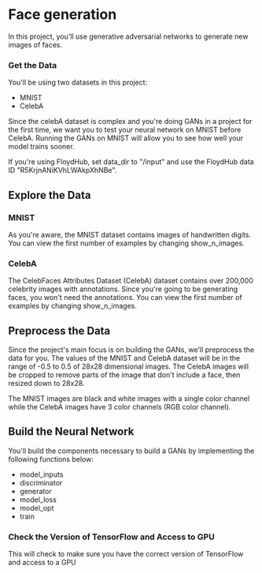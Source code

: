 # Face generation
In this project, you'll use generative adversarial networks to generate new images of faces.

### Get the Data

You'll be using two datasets in this project:

- MNIST
- CelebA

Since the celebA dataset is complex and you're doing GANs in a project for the first time, we want you to test your neural network on MNIST before CelebA. Running the GANs on MNIST will allow you to see how well your model trains sooner.

If you're using FloydHub, set data_dir to "/input" and use the FloydHub data ID "R5KrjnANiKVhLWAkpXhNBe".

## Explore the Data

### MNIST

As you're aware, the MNIST dataset contains images of handwritten digits. You can view the first number of examples by changing show_n_images.

### CelebA

The CelebFaces Attributes Dataset (CelebA) dataset contains over 200,000 celebrity images with annotations. Since you're going to be generating faces, you won't need the annotations. You can view the first number of examples by changing show_n_images.

## Preprocess the Data

Since the project's main focus is on building the GANs, we'll preprocess the data for you. The values of the MNIST and CelebA dataset will be in the range of -0.5 to 0.5 of 28x28 dimensional images. The CelebA images will be cropped to remove parts of the image that don't include a face, then resized down to 28x28.

The MNIST images are black and white images with a single color channel while the CelebA images have 3 color channels (RGB color channel).

## Build the Neural Network

You'll build the components necessary to build a GANs by implementing the following functions below:
- model_inputs
- discriminator
- generator
- model_loss
- model_opt
- train

### Check the Version of TensorFlow and Access to GPU

This will check to make sure you have the correct version of TensorFlow and access to a GPU
